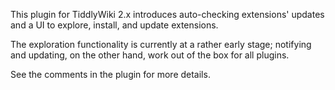 This plugin for TiddlyWiki 2.x introduces auto-checking extensions'
updates and a UI to explore, install, and update extensions.

The exploration functionality is currently at a rather early stage;
notifying and updating, on the other hand, work out of the box for all plugins.

See the comments in the plugin for more details.
